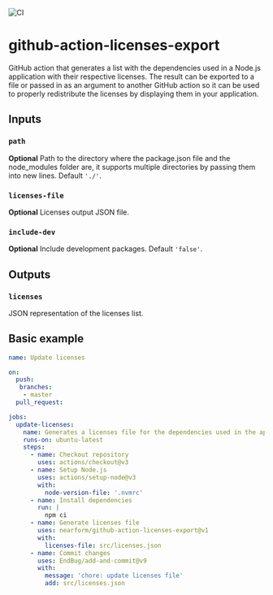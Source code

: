 ![CI](https://github.com/nearform/github-action-licenses-export/actions/workflows/ci.yml/badge.svg?event=push)

# github-action-licenses-export

GitHub action that generates a list with the dependencies used in a Node.js application with their respective licenses. The result can be exported to a file or passed in as an argument to another GitHub action so it can be used to properly redistribute the licenses by displaying them in your application.

## Inputs

### `path`

**Optional** Path to the directory where the package.json file and the node_modules folder are, it supports multiple directories by passing them into new lines. Default `'./'`.

### `licenses-file`

**Optional** Licenses output JSON file.

### `include-dev`

**Optional** Include development packages. Default `'false'`.

## Outputs

### `licenses`

JSON representation of the licenses list.

## Basic example

```yaml
name: Update licenses

on:
  push:
   branches:
    - master
  pull_request:

jobs:
  update-licenses:
    name: Generates a licenses file for the dependencies used in the application and commits the changes
    runs-on: ubuntu-latest
    steps:
      - name: Checkout repository
        uses: actions/checkout@v3
      - name: Setup Node.js
        uses: actions/setup-node@v3
        with:
          node-version-file: '.nvmrc'
      - name: Install dependencies
        run: |
          npm ci
      - name: Generate licenses file
        uses: nearform/github-action-licenses-export@v1
        with:
          licenses-file: src/licenses.json
      - name: Commit changes
        uses: EndBug/add-and-commit@v9
        with:
          message: 'chore: update licenses file'
          add: src/licenses.json
```
